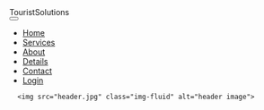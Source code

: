 <!DOCTYPE html>
<html lang="en">
<head>
    <meta charset="UTF-8">
    <meta name="viewport" content="width=device-width, initial-scale=1.0">
    <title>Sathi Events</title>
    <meta charset="UTF-8">
    <meta name="viewport" content="width=device-width, initial-scale=1.0">
    <title>Document</title>
    <link rel="stylesheet" href="https://cdn.jsdelivr.net/npm/bootstrap-icons@1.10.5/font/bootstrap-icons.css">
    <link rel="stylesheet" href="https://cdn.jsdelivr.net/npm/bootstrap@4.0.0/dist/css/bootstrap.min.css" integrity="sha384-Gn5384xqQ1aoWXA+058RXPxPg6fy4IWvTNh0E263XmFcJlSAwiGgFAW/dAiS6JXm" crossorigin="anonymous">
    <link rel="stylesheet" href="styls.css">
</head>
<body>
    <!--index-->
    <nav class="navbar navbar-expand-lg navbar-dark bg-dark">
        <div class="container-fluid">
          <span class="navbar-brand ms-0 h1"><span class="text-warning">Tourist</span>Solutions</span>
        </div>
          <button class="navbar-toggler" type="button" data-bs-toggle="collapse" data-bs-target="#navbarSupportedContent" aria-controls="navbarSupportedContent" aria-expanded="false" aria-label="Toggle navigation">
            <span class="navbar-toggler-icon"></span>
          </button>
          <div class="collapse navbar-collapse" id="navbarSupportedContent">
            <ul class="navbar-nav ms-auto mb-2 mb-lg-0">
              <li class="nav-item">
                <a class="nav-link" href="#home">Home</a>
              </li>
              <li class="nav-item">
                <a class="nav-link" href="#services">Services</a>
              </li>
              <li class="nav-item">
                <a class="nav-link" href="#about">About</a>
              </li>
              <li class="nav-item">
                <a class="nav-link" href="#details">Details</a>
              </li>
              <li class="nav-item">
                <a class="nav-link" href="#contact">Contact</a>
              </li>
              <li class="nav-item">
                <a class="nav-link" href="file:///C:/Users/lenovo/Desktop/web/login.html">Login</a>
              </li>
          </div>
        </div>
      </nav>

      <img src="header.jpg" class="img-fluid" alt="header image">
    
</body>
</html>
